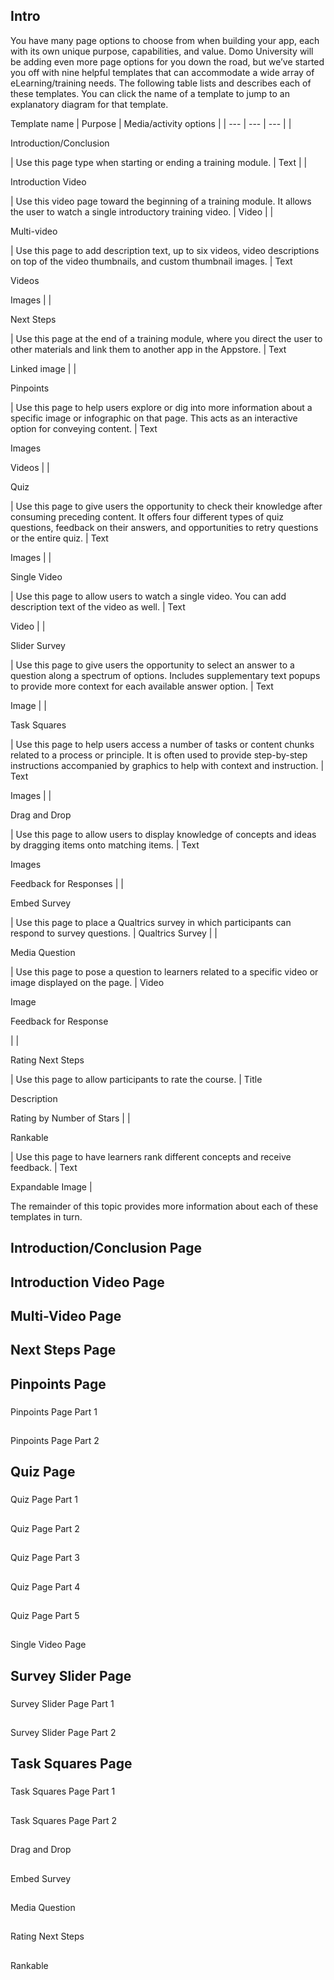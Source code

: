

Intro
-------

You have many page options to choose from when building your app, each with its own unique purpose, capabilities, and value. Domo University will be adding even more page options for you down the road, but we’ve started you off with nine helpful templates that can accommodate a wide array of eLearning/training needs. The following table lists and describes each of these templates. You can click the name of a template to jump to an explanatory diagram for that template.


 Template name
  |
 Purpose
  |
 Media/activity options
  |
| --- | --- | --- |
|

Introduction/Conclusion

|
 Use this page type when starting or ending a training module.
  |
 Text
  |
|

Introduction Video

|
 Use this video page toward the beginning of a training module. It allows the user to watch a single introductory training video.
  |
 Video
  |
|

Multi-video

|
 Use this page to add description text, up to six videos, video descriptions on top of the video thumbnails, and custom thumbnail images.
  |
 Text


 Videos


 Images
  |
|

Next Steps

|
 Use this page at the end of a training module, where you direct the user to other materials and link them to another app in the Appstore.
  |
 Text


 Linked image
  |
|

Pinpoints

|
 Use this page to help users explore or dig into more information about a specific image or infographic on that page. This acts as an interactive option for conveying content.
  |
 Text


 Images


 Videos
  |
|

Quiz

|
 Use this page to give users the opportunity to check their knowledge after consuming preceding content. It offers four different types of quiz questions, feedback on their answers, and opportunities to retry questions or the entire quiz.
  |
 Text


 Images
  |
|

Single Video

|
 Use this page to allow users to watch a single video. You can add description text of the video as well.
  |
 Text


 Video
  |
|

Slider Survey

|
 Use this page to give users the opportunity to select an answer to a question along a spectrum of options. Includes supplementary text popups to provide more context for each available answer option.
  |
 Text


 Image
  |
|

Task Squares

|
 Use this page to help users access a number of tasks or content chunks related to a process or principle. It is often used to provide step-by-step instructions accompanied by graphics to help with context and instruction.
  |
 Text


 Images
  |
|

Drag and Drop

|
 Use this page to allow users to display knowledge of concepts and ideas by dragging items onto matching items.
  |
 Text


 Images


 Feedback for Responses
  |
|

Embed Survey

|
 Use this page to place a Qualtrics survey in which participants can respond to survey questions.
  |
 Qualtrics Survey
  |
|

Media Question

|
 Use this page to pose a question to learners related to a specific video or image displayed on the page.
  |
 Video


 Image


 Feedback for Response


 |
|

Rating Next Steps

|
 Use this page to allow participants to rate the course.
  |
 Title


 Description


 Rating by Number of Stars
  |
|

Rankable

|
 Use this page to have learners rank different concepts and receive feedback.
  |
 Text


 Expandable Image
  |

The remainder of this topic provides more information about each of these templates in turn.


 Introduction/Conclusion Page
------------------------------


 Introduction Video Page
-------------------------


 Multi-Video Page
------------------


 Next Steps Page
-----------------


 Pinpoints Page
----------------


###
 Pinpoints Page Part 1

##
 Pinpoints Page Part 2


 Quiz Page
-----------


###
 Quiz Page Part 1

##
 Quiz Page Part 2

##
 Quiz Page Part 3

##
 Quiz Page Part 4

##
 Quiz Page Part 5

##
 Single Video Page


 Survey Slider Page
--------------------


###
 Survey Slider Page Part 1

##
 Survey Slider Page Part 2


 Task Squares Page
-------------------


###
 Task Squares Page Part 1

##
 Task Squares Page Part 2

##
 Drag and Drop

##
 Embed Survey

##
 Media Question

##
 Rating Next Steps

##
 Rankable

